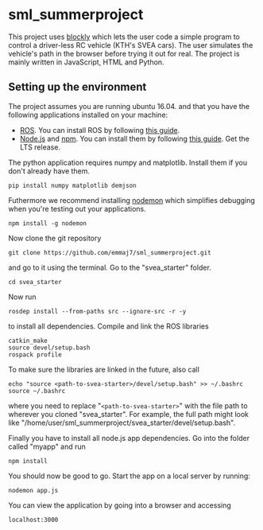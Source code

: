 # sml_summerproject
This project uses [blockly](https://developers.google.com/blockly/) which lets the user code a simple program to control a driver-less RC vehicle (KTH's SVEA cars). The user simulates the vehicle's path in the browser before trying it out for real. The project is mainly written in JavaScript, HTML and Python.
## Setting up the environment
The project assumes you are running ubuntu 16.04. and that you have the following applications installed on your machine:
* [ROS](https://www.ros.org/). You can install ROS by following [this guide](http://wiki.ros.org/kinetic/Installation/Ubuntu).
* [Node.js](https://nodejs.org/en/) and [npm](https://www.npmjs.com/). You can install them by following [this guide](https://tecadmin.net/install-latest-nodejs-npm-on-ubuntu/). Get the LTS release. 

The python application requires numpy and matplotlib. Install them if you don't already have them.

	pip install numpy matplotlib demjson

Futhermore we recommend installing [nodemon](https://www.npmjs.com/package/nodemon) which simplifies debugging when you're testing out your applications.

	npm install -g nodemon

Now clone the git repository

	git clone https://github.com/emmaj7/sml_summerproject.git

and go to it using the terminal. Go to the "svea_starter" folder.

	cd svea_starter

Now run

	rosdep install --from-paths src --ignore-src -r -y

to install all dependencies. Compile and link the ROS libraries

	catkin_make
	source devel/setup.bash
	rospack profile

To make sure the libraries are linked in the future, also call

	echo "source <path-to-svea-starter>/devel/setup.bash" >> ~/.bashrc
	source ~/.bashrc

where you need to replace "`<path-to-svea-starter>`" with the file path to wherever you cloned "svea_starter". For example, the full path might look like "/home/user/sml_summerproject/svea_starter/devel/setup.bash".

Finally you have to install all node.js app dependencies. Go into the folder called "myapp" and run

	npm install

You should now be good to go. Start the app on a local server by running:

	nodemon app.js

You can view the application by going into a browser and accessing

	localhost:3000
